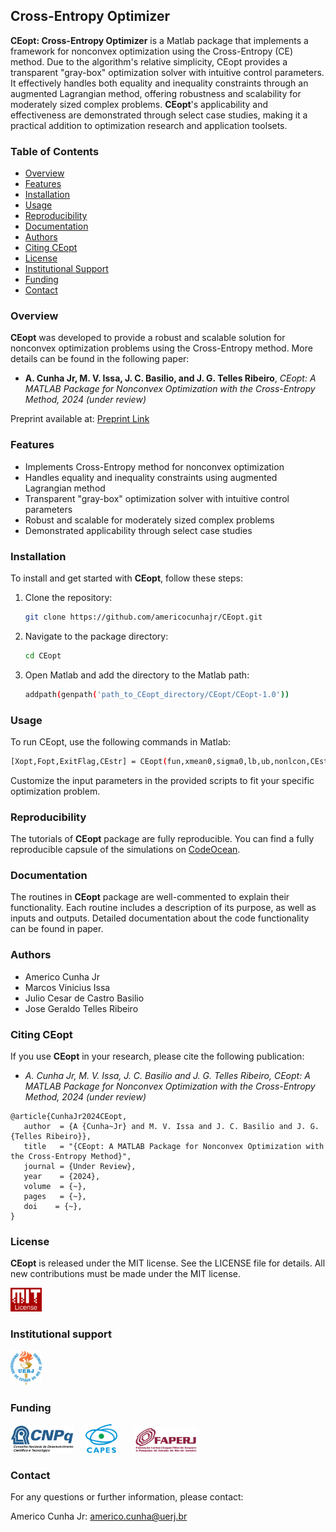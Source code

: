## Cross-Entropy Optimizer

**CEopt: Cross-Entropy Optimizer** is a Matlab package that implements a framework for nonconvex optimization using the Cross-Entropy (CE) method. Due to the algorithm's relative simplicity, CEopt provides a transparent "gray-box" optimization solver with intuitive control parameters. It effectively handles both equality and inequality constraints through an augmented Lagrangian method, offering robustness and scalability for moderately sized complex problems. **CEopt**'s applicability and effectiveness are demonstrated through select case studies, making it a practical addition to optimization research and application toolsets.

### Table of Contents
- [Overview](#overview)
- [Features](#features)
- [Installation](#installation)
- [Usage](#usage)
- [Reproducibility](#reproducibility)
- [Documentation](#documentation)
- [Authors](#authors)
- [Citing CEopt](#citing-ceopt)
- [License](#license)
- [Institutional Support](#institutional-support)
- [Funding](#funding)
- [Contact](#contact)

### Overview
**CEopt** was developed to provide a robust and scalable solution for nonconvex optimization problems using the Cross-Entropy method. More details can be found in the following paper:
- **A. Cunha Jr, M. V. Issa, J. C. Basilio, and J. G. Telles Ribeiro**, *CEopt: A MATLAB Package for Nonconvex Optimization with the Cross-Entropy Method, 2024 (under review)*

Preprint available at: [Preprint Link](xxx)

### Features
- Implements Cross-Entropy method for nonconvex optimization
- Handles equality and inequality constraints using augmented Lagrangian method
- Transparent "gray-box" optimization solver with intuitive control parameters
- Robust and scalable for moderately sized complex problems
- Demonstrated applicability through select case studies

### Installation
To install and get started with **CEopt**, follow these steps:
1. Clone the repository:
   ```bash
   git clone https://github.com/americocunhajr/CEopt.git
   ```
2. Navigate to the package directory:
   ```bash
   cd CEopt
   ```
3. Open Matlab and add the directory to the Matlab path:
   ```bash
   addpath(genpath('path_to_CEopt_directory/CEopt/CEopt-1.0'))
   ```

### Usage
To run CEopt, use the following commands in Matlab:
   ```bash
   [Xopt,Fopt,ExitFlag,CEstr] = CEopt(fun,xmean0,sigma0,lb,ub,nonlcon,CEstr)
   ```

Customize the input parameters in the provided scripts to fit your specific optimization problem.

### Reproducibility
The tutorials of **CEopt** package are fully reproducible. You can find a fully reproducible capsule of the simulations on <a href="https://codeocean.com/capsule/xxx" target="_blank">CodeOcean</a>.

### Documentation
The routines in **CEopt** package are well-commented to explain their functionality. Each routine includes a description of its purpose, as well as inputs and outputs. Detailed documentation about the code functionality can be found in paper.

### Authors
- Americo Cunha Jr
- Marcos Vinicius Issa
- Julio Cesar de Castro Basilio
- Jose Geraldo Telles Ribeiro

### Citing CEopt
If you use **CEopt** in your research, please cite the following publication:
- *A. Cunha Jr, M. V. Issa, J. C. Basilio and J. G. Telles Ribeiro, CEopt: A MATLAB Package for Nonconvex Optimization with the Cross-Entropy Method, 2024 (under review)*

```
@article{CunhaJr2024CEopt,
   author  = {A {Cunha~Jr} and M. V. Issa and J. C. Basilio and J. G. {Telles Ribeiro}},
   title   = "{CEopt: A MATLAB Package for Nonconvex Optimization with the Cross-Entropy Method}",
   journal = {Under Review},
   year    = {2024},
   volume  = {~},
   pages   = {~},
   doi    = {~},
}
```

### License
**CEopt** is released under the MIT license. See the LICENSE file for details. All new contributions must be made under the MIT license.

<img src="logo/mit_license_red.png" width="10%"> 

### Institutional support

<img src="logo/logo_uerj_color.jpeg" width="10%">

### Funding

<img src="logo/cnpq.png" width="20%"> &nbsp; &nbsp; <img src="logo/capes.png" width="10%">  &nbsp; &nbsp; &nbsp; <img src="logo/faperj.jpg" width="20%">

### Contact
For any questions or further information, please contact:

Americo Cunha Jr: americo.cunha@uerj.br
